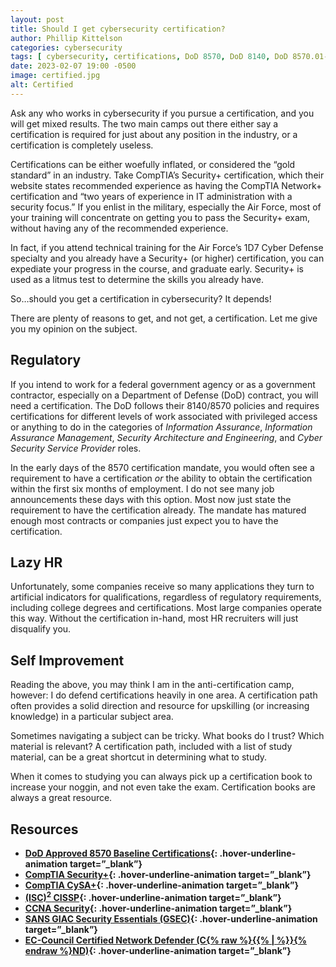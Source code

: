 ```yaml
---
layout: post
title: Should I get cybersecurity certification?
author: Phillip Kittelson
categories: cybersecurity
tags: [ cybersecurity, certifications, DoD 8570, DoD 8140, DoD 8570.01-m, CompTIA, (ISC)2, EC-Council, network defender, CCNA ]
date: 2023-02-07 19:00 -0500
image: certified.jpg
alt: Certified
---
```

Ask any who works in cybersecurity if you pursue a certification, and you will get mixed results. The two main camps out there either say a certification is required for just about any position in the industry, or a certification is completely useless.

Certifications can be either woefully inflated, or considered the “gold standard” in an industry. Take CompTIA’s Security+ certification, which their website states recommended experience as having the CompTIA Network+ certification and “two years of experience in IT administration with a security focus.” If you enlist in the military, especially the Air Force, most of your training will concentrate on getting you to pass the Security+ exam, without having any of the recommended experience.

In fact, if you attend technical training for the Air Force’s 1D7 Cyber Defense specialty and you already have a Security+ (or higher) certification, you can expediate your progress in the course, and graduate early. Security+ is used as a litmus test to determine the skills you already have.

So…should you get a certification in cybersecurity? It depends!

There are plenty of reasons to get, and not get, a certification. Let me give you my opinion on the subject.

## Regulatory
If you intend to work for a federal government agency or as a government contractor, especially on a Department of Defense (DoD) contract, you will need a certification. The DoD follows their 8140/8570 policies and requires certifications for different levels of work associated with privileged access or anything to do in the categories of _Information Assurance_, _Information Assurance Management_, _Security Architecture and Engineering_, and _Cyber Security Service Provider_ roles.

In the early days of the 8570 certification mandate, you would often see a requirement to have a certification _or_ the ability to obtain the certification within the first six months of employment. I do not see many job announcements these days with this option. Most now just state the requirement to have the certification already. The mandate has matured enough most contracts or companies just expect you to have the certification.

## Lazy HR

Unfortunately, some companies receive so many applications they turn to artificial indicators for qualifications, regardless of regulatory requirements, including college degrees and certifications. Most large companies operate this way. Without the certification in-hand, most HR recruiters will just disqualify you.

## Self Improvement

Reading the above, you may think I am in the anti-certification camp, however: I do defend certifications heavily in one area. A certification path often provides a solid direction and resource for upskilling (or increasing knowledge) in a particular subject area.

Sometimes navigating a subject can be tricky. What books do I trust? Which material is relevant? A certification path, included with a list of study material, can be a great shortcut in determining what to study.

When it comes to studying you can always pick up a certification book to increase your noggin, and not even take the exam. Certification books are always a great resource.

## Resources

- **[DoD Approved 8570 Baseline Certifications](https://public.cyber.mil/cw/cwmp/dod-approved-8570-baseline-certifications/){: .hover-underline-animation target=”_blank”}**
- **[CompTIA Security+](https://www.comptia.org/certifications/security){: .hover-underline-animation target=”_blank”}**
- **[CompTIA CySA+](https://www.comptia.org/certifications/security){: .hover-underline-animation target=”_blank”}**
- **[(ISC)<sup>2</sup> CISSP](https://www.isc2.org/Certifications/CISSP){: .hover-underline-animation target=”_blank”}**
- **[CCNA Security](https://www.cisco.com/c/en/us/training-events/training-certifications/certifications/associate/ccna.html){: .hover-underline-animation target=”_blank”}**
- **[SANS GIAC Security Essentials (GSEC)](https://www.giac.org/certifications/security-essentials-gsec/){: .hover-underline-animation target=”_blank”}**
- **[EC-Council Certified Network Defender (C{% raw %}{{% | %}}{% endraw %}ND)](https://www.eccouncil.org/programs/certified-network-security-course/){: .hover-underline-animation target=”_blank”}**